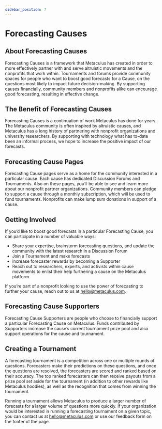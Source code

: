 ```yaml
---
sidebar_position: 7
---
```


# Forecasting Causes

## About Forecasting Causes

Forecasting Causes is a framework that Metaculus has created in order to more effectively partner with and serve altruistic movements and the nonprofits that work within. Tournaments and forums provide community spaces for people who want to boost good forecasts for a Cause, on the questions most likely to impact future decision-making. By supporting causes financially, community members and nonprofits alike can encourage good forecasting, resulting in effective change.

## The Benefit of Forecasting Causes

Forecasting Causes is a continuation of work Metaculus has done for years. The Metaculus community is often inspired by altruistic causes, and Metaculus has a long history of partnering with nonprofit organizations and university researchers. By supporting with technology what has to-date been an informal process, we hope to increase the positive impact of our forecasts.

## Forecasting Cause Pages

Forecasting Cause pages serve as a home for the community interested in a particular cause. Each cause has dedicated Discussion Forums and Tournaments. Also on these pages, you’ll be able to see and learn more about our nonprofit partner organizations. Community members can pledge to support a cause through a monthly subscription, which will be used to fund tournaments. Nonprofits can make lump sum donations in support of a cause.

## Getting Involved

If you’d like to boost good forecasts in a particular Forecasting Cause, you can participate in a number of valuable ways:

* Share your expertise, brainstorm forecasting questions, and update the community with the latest research in a Discussion Forum
* Join a Tournament and make forecasts
* Increase forecaster rewards by becoming a Supporter
* Reach out to researchers, experts, and activists within cause movements to enlist their help furthering a cause on the Metaculus platform

If you’re part of a nonprofit looking to use the power of forecasting to further your cause, reach out to us at [hello@metaculus.com](mailto:hello@metaculus.com).

## Forecasting Cause Supporters

Forecasting Cause Supporters are people who choose to financially support a particular Forecasting Cause on Metaculus. Funds contributed by Supporters increase the cause’s current tournament prize pool and also support operations for the cause and tournament.

## Creating a Tournament

A forecasting tournament is a competition across one or multiple rounds of questions. Forecasters make their predictions on these questions, and once the questions are resolved, the forecasters are scored and ranked based on their accuracy. The top ranked forecasters can then receive payouts from a prize pool set aside for the tournament (in addition to other rewards like Metaculus hoodies), as well as the recognition that comes from winning the tournament.

Running a tournament allows Metaculus to produce a larger number of forecasts for a larger volume of questions more quickly. If your organization would be interested in running a forecasting tournament on a given topic, you can contact us at [hello@metaculus.com](mailto:hello@metaculus.com) or use our feedback form on the footer of the page.
